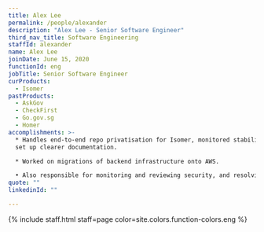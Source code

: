 ```yaml
---
title: Alex Lee
permalink: /people/alexander
description: "Alex Lee - Senior Software Engineer"
third_nav_title: Software Engineering
staffId: alexander
name: Alex Lee
joinDate: June 15, 2020
functionId: eng
jobTitle: Senior Software Engineer
curProducts:
  - Isomer
pastProducts:
  - AskGov
  - CheckFirst
  - Go.gov.sg
  - Homer
accomplishments: >-
  * Handles end-to-end repo privatisation for Isomer, monitored stability, and
  set up clearer documentation.

  * Worked on migrations of backend infrastructure onto AWS. 

  • Also responsible for monitoring and reviewing security, and resolving vulnerabilities
quote: ""
linkedinId: ""

---
```


{% include staff.html staff=page color=site.colors.function-colors.eng %}
